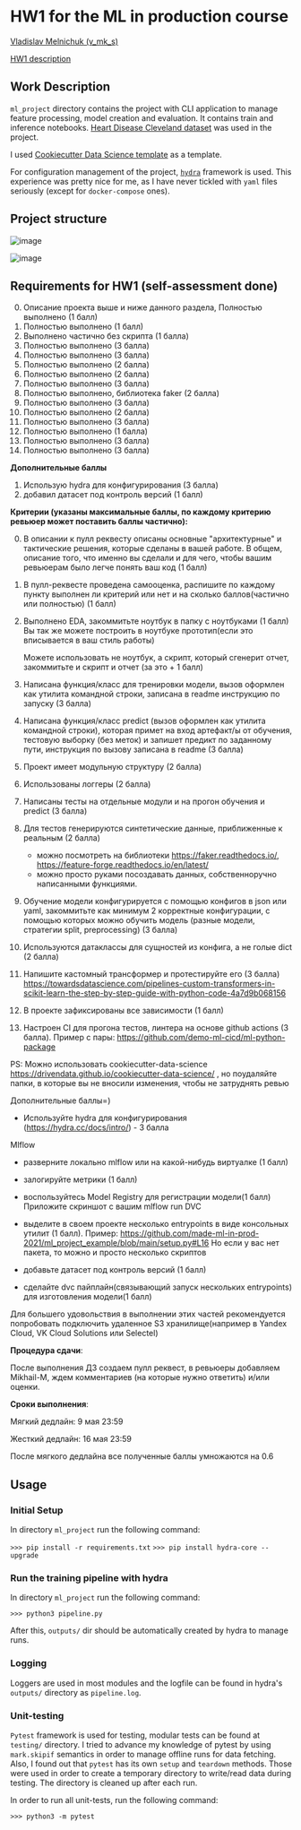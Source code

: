 # HW1 for the ML in production course

[Vladislav Melnichuk (v_mk_s)](https://github.com/made-ml-in-prod-2022/v_mk_s)

[HW1 description](https://github.com/made-ml-in-prod-2022/v_mk_s/blob/homework1/hw1_description.md)

## Work Description

`ml_project` directory contains the project with CLI application to manage feature processing, model creation and evaluation. It contains train and inference notebooks. [Heart Disease Cleveland dataset](https://www.kaggle.com/datasets/cherngs/heart-disease-cleveland-uci) was used in the project.

I used [Cookiecutter Data Science template](https://drivendata.github.io/cookiecutter-data-science/) as a template.

For configuration management of the project, [`hydra`](https://hydra.cc/) framework is used. This experience was pretty nice for me, as I have never tickled with `yaml` files seriously (except for `docker-compose` ones).

## Project structure

![image](https://user-images.githubusercontent.com/32800793/167494526-e37b8a28-69f6-403b-b5aa-7c3bdc717a29.png)

![image](https://user-images.githubusercontent.com/32800793/167494596-13261c9b-a448-4047-b09f-4f109479c982.png)


## Requirements for HW1 (self-assessment done)

0) Описание проекта выше и ниже данного раздела, Полностью выполнено (1 балл)
1) Полностью выполнено (1 балл)
2) Выполнено частично без скрипта (1 балла)
3) Полностью выполнено (3 балла)
4) Полностью выполнено (3 балла)
5) Полностью выполнено (2 балла)
6) Полностью выполнено (2 балла)
7) Полностью выполнено (3 балла)
8) Полностью выполнено, библиотека faker (2 балла)
9) Полностью выполнено (3 балла)
10) Полностью выполнено (2 балла)
11) Полностью выполнено (3 балла)
12) Полностью выполнено (1 балла)
13) Полностью выполнено (3 балла)
14) Полностью выполнено (3 балла)

**Дополнительные баллы**
1) Использую hydra для конфигурирования (3 балла)
2) добавил датасет под контроль версий (1 балл)


**Критерии (указаны максимальные баллы, по каждому критерию ревьюер может поставить баллы частично):**

0) В описании к пулл реквесту описаны основные "архитектурные" и тактические решения, которые сделаны в вашей работе. В общем, описание того, что именно вы сделали и для чего, чтобы вашим ревьюерам было легче понять ваш код (1 балл)
1) В пулл-реквесте проведена самооценка, распишите по каждому пункту выполнен ли критерий или нет и на сколько баллов(частично или полностью) (1 балл)

2) Выполнено EDA, закоммитьте ноутбук в папку с ноутбуками (1 балл)
   Вы так же можете построить в ноутбуке прототип(если это вписывается в ваш стиль работы)

   Можете использовать не ноутбук, а скрипт, который сгенерит отчет, закоммитьте и скрипт и отчет (за это + 1 балл)

3) Написана функция/класс для тренировки модели, вызов оформлен как утилита командной строки, записана в readme инструкцию по запуску (3 балла)
4) Написана функция/класс predict (вызов оформлен как утилита командной строки), которая примет на вход артефакт/ы от обучения, тестовую выборку (без меток) и запишет предикт по заданному пути, инструкция по вызову записана в readme (3 балла)

5) Проект имеет модульную структуру (2 балла)
6) Использованы логгеры (2 балла)

7) Написаны тесты на отдельные модули и на прогон обучения и predict (3 балла)

8) Для тестов генерируются синтетические данные, приближенные к реальным (2 балла)
   - можно посмотреть на библиотеки https://faker.readthedocs.io/, https://feature-forge.readthedocs.io/en/latest/
   - можно просто руками посоздавать данных, собственноручно написанными функциями.

9) Обучение модели конфигурируется с помощью конфигов в json или yaml, закоммитьте как минимум 2 корректные конфигурации, с помощью которых можно обучить модель (разные модели, стратегии split, preprocessing) (3 балла)
10) Используются датаклассы для сущностей из конфига, а не голые dict (2 балла)

11) Напишите кастомный трансформер и протестируйте его (3 балла)
   https://towardsdatascience.com/pipelines-custom-transformers-in-scikit-learn-the-step-by-step-guide-with-python-code-4a7d9b068156

12) В проекте зафиксированы все зависимости (1 балл)
13) Настроен CI для прогона тестов, линтера на основе github actions (3 балла).
Пример с пары: https://github.com/demo-ml-cicd/ml-python-package

PS: Можно использовать cookiecutter-data-science  https://drivendata.github.io/cookiecutter-data-science/ , но поудаляйте папки, в которые вы не вносили изменения, чтобы не затруднять ревью

Дополнительные баллы=)
- Используйте hydra для конфигурирования (https://hydra.cc/docs/intro/) - 3 балла

Mlflow
- разверните локально mlflow или на какой-нибудь виртуалке (1 балл)
- залогируйте метрики (1 балл)
- воспользуйтесь Model Registry для регистрации модели(1 балл)
  Приложите скриншот с вашим mlflow run
  DVC
- выделите в своем проекте несколько entrypoints в виде консольных утилит (1 балл).
  Пример: https://github.com/made-ml-in-prod-2021/ml_project_example/blob/main/setup.py#L16
  Но если у вас нет пакета, то можно и просто несколько скриптов

- добавьте датасет под контроль версий (1 балл)
- сделайте dvc пайплайн(связывающий запуск нескольких entrypoints) для изготовления модели(1 балл)

Для большего удовольствия в выполнении этих частей рекомендуется попробовать подключить удаленное S3 хранилище(например в Yandex Cloud, VK Cloud Solutions или Selectel)

**Процедура сдачи**:

После выполнения ДЗ создаем пулл реквест, в ревьюеры добавляем  Mikhail-M, ждем комментариев (на которые нужно ответить) и/или оценки.

**Сроки выполнения**:

Мягкий дедлайн: 9 мая 23:59

Жесткий дедлайн:  16 мая 23:59

После мягкого дедлайна все полученные баллы умножаются на 0.6

## __Usage__

### __Initial Setup__

In directory `ml_project` run the following command:

`>>> pip install -r requirements.txt`
`>>> pip install hydra-core --upgrade`

### __Run the training pipeline with hydra__

In directory `ml_project` run the following command:

`>>> python3 pipeline.py`

After this, `outputs/` dir should be automatically created by hydra to manage runs.

### __Logging__

Loggers are used in most modules and the logfile can be found in hydra's `outputs/` directory as `pipeline.log`.

### __Unit-testing__

`Pytest` framework is used for testing, modular tests can be found at `testing/` directory. I tried to advance
my knowledge of pytest by using `mark.skipif` semantics in order to manage offline runs for data fetching.
Also, I found out that `pytest` has its own `setup` and `teardown` methods. Those were used in order to
create a temporary directory to write/read data during testing. The directory is cleaned up after each run.

In order to run all unit-tests, run the following command:

`>>> python3 -m pytest`
